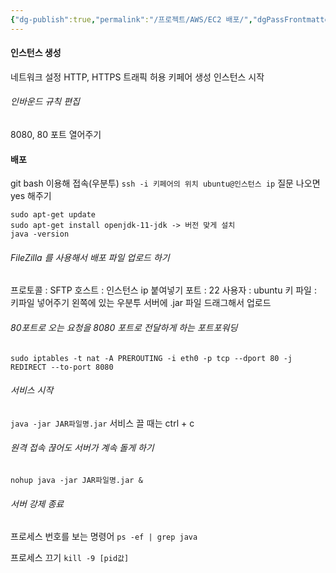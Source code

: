 ```yaml
---
{"dg-publish":true,"permalink":"/프로젝트/AWS/EC2 배포/","dgPassFrontmatter":true}
---
```


#### 인스턴스 생성
네트워크 설정 HTTP, HTTPS 트래픽 허용
키페어 생성
인스턴스 시작

###### 인바운드 규칙 편집
8080, 80 포트 열어주기

#### 배포
git bash 이용해 접속(우분투)
`ssh -i 키페어의 위치 ubuntu@인스턴스 ip`
질문 나오면 yes 해주기

````
sudo apt-get update
sudo apt-get install openjdk-11-jdk -> 버전 맞게 설치
java -version
````

###### FileZilla 를 사용해서 배포 파일 업로드 하기
프로토콜 : SFTP
호스트 : 인스턴스 ip 붙여넣기
포트 : 22
사용자 : ubuntu
키 파일 : 키파일 넣어주기
왼쪽에 있는 우분투 서버에 .jar 파일 드래그해서 업로드

###### 80포트로 오는 요청을 8080 포트로 전달하게 하는 포트포워딩
`sudo iptables -t nat -A PREROUTING -i eth0 -p tcp --dport 80 -j REDIRECT --to-port 8080`

###### 서비스 시작
`java -jar JAR파일명.jar`
서비스 끌 때는 ctrl + c

###### 원격 접속 끊어도 서버가 계속 돌게 하기
`nohup java -jar JAR파일명.jar &`

###### 서버 강제 종료
프로세스 번호를 보는 명령어
`ps -ef | grep java`

프로세스 끄기
`kill -9 [pid값]`